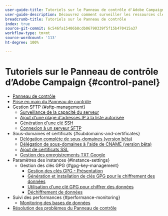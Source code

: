 ```yaml
---
user-guide-title: Tutoriels sur le Panneau de contrôle d'Adobe Campaign
user-guide-description: Découvrez comment surveiller les ressources clés de vos instances Adobe Campaign et effectuer des tâches administratives dans le Panneau de contrôle.
breadcrumb-title: Tutoriels sur le Panneau de contrôle
index: true
source-git-commit: 6c546fa15406b8cdb06790339f5f15b470415a37
workflow-type: tm+mt
source-wordcount: '113'
ht-degree: 100%

---
```



# Tutoriels sur le Panneau de contrôle d’Adobe Campaign {#control-panel}

+ [Panneau de contrôle](/help/control-panel-tutorials/control-panel-overview.md)
+ [Prise en main du Panneau de contrôle](/help/control-panel-tutorials/getting-started-with-the-control-panel.md)
+ Gestion SFTP {#sftp-management}
   + [Surveillance de la capacité du serveur](/help/control-panel-tutorials/sftp-management/monitoring-server-capacity.md)
   + [Ajout d&#39;une plage d&#39;adresses IP à la liste autorisée](/help/control-panel-tutorials/sftp-management/adding-ip-range-to-allow-list.md)
   + [Génération d&#39;une clé SSH](/help/control-panel-tutorials/sftp-management/generate-ssh-key.md)
   + [Connexion à un serveur SFTP](/help/control-panel-tutorials/sftp-management/connect-to-sftp-server.md)
+ Sous-domaines et certificats {#subdomains-and-certificates}
   + [Délégation complète de sous-domaines (version bêta)](/help/control-panel-tutorials/subdomains-and-certificates/subdomain-delegation.md)
   + [Délégation de sous-domaines à l&#39;aide de CNAME (version bêta)](/help/control-panel-tutorials/subdomains-and-certificates/delegating-subdomains-using-cname.md)
   + [Ajout de certificats SSL](/help/control-panel-tutorials/subdomains-and-certificates/adding-ssl-certificates.md)
   + [Gestion des enregistrements TXT Google](/help/control-panel-tutorials/subdomains-and-certificates/google-txt-record-management.md)
+ Paramètres des instances {#instance-settings}
   + Gestion des clés GPG {#gpg-key-management}
      + [Gestion des clés GPG - Présentation](/help/control-panel-tutorials/instance-settings/gpg-key-management/gpg-key-management-overview.md)
      + [Génération et installation de clés GPG pour le chiffrement des données](/help/control-panel-tutorials/instance-settings/gpg-key-management/generating-and-installing-gpg-keys-for-data-encryption.md)
      + [Utilisation d&#39;une clé GPG pour chiffrer des données](/help/control-panel-tutorials/instance-settings/gpg-key-management/using-a-gpg-key-to-encrypt-data.md)
      + [Déchiffrement de données](/help/control-panel-tutorials/instance-settings/gpg-key-management/decrypting-data.md)
+ Suivi des performances {#performance-monitoring}
   + [Monitoring des bases de données](/help/control-panel-tutorials/performance-monitoring/monitoring-databases.md)
+ [Résolution des problèmes du Panneau de contrôle](/help/control-panel-tutorials/trouble-shooting.md)